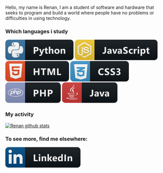 Hello, my name is Renan, I am a student of software and hardware that seeks to program and build a world where people have no problems or difficulties in using technology.


### Which languages i study

<!-- Badges creator: https://github.com/MikeCodesDotNET/ColoredBadges -->
![Language1](https://raw.githubusercontent.com/8bithemant/8bithemant/master/svg/dev/languages/python.svg)
![Language2](https://raw.githubusercontent.com/MikeCodesDotNET/ColoredBadges/master/svg/dev/languages/js.svg)
![Language3](https://raw.githubusercontent.com/MikeCodesDotNET/ColoredBadges/master/svg/dev/languages/html.svg)
![Language4](https://raw.githubusercontent.com/MikeCodesDotNET/ColoredBadges/master/svg/dev/languages/css3.svg)
![Language5](https://raw.githubusercontent.com/MikeCodesDotNET/ColoredBadges/master/svg/dev/languages/php.svg)
![Language6](https://raw.githubusercontent.com/MikeCodesDotNET/ColoredBadges/master/svg/dev/languages/Java.svg)



### My activity

<!-- Card stats project: https://github.com/anuraghazra/github-readme-statshttps://github.com/anuraghazra/github-readme-stats  -->
[![Renan github stats](https://github-readme-stats.vercel.app/api?username=Renan3709)](https://github.com/Renan3709/github-readme-stats)

### To see more, find me elsewhere:

<a target="_blank" href= "https://www.linkedin.com/in/renan-guimar%C3%A3es-rodrigues-a444251a6/">![Linkedin](https://raw.githubusercontent.com/MikeCodesDotNET/ColoredBadges/master/svg/social/linkedin.svg)
 </a>

